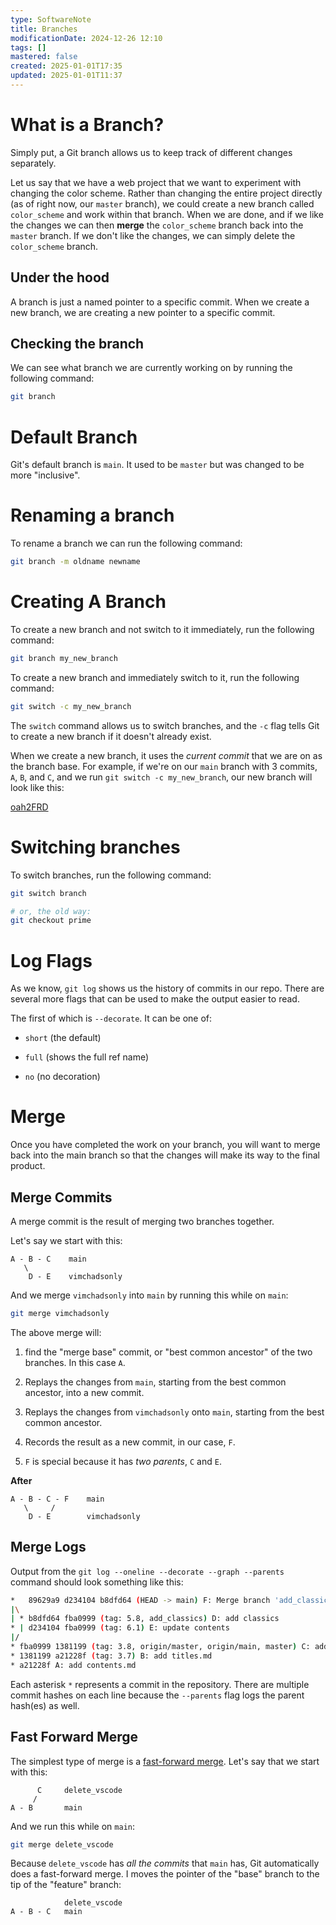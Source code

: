 ```yaml
---
type: SoftwareNote
title: Branches
modificationDate: 2024-12-26 12:10
tags: []
mastered: false
created: 2025-01-01T17:35
updated: 2025-01-01T11:37
---
```


# What is a Branch?

Simply put, a Git branch allows us to keep track of different changes separately.

Let us say that we have a web project that we want to experiment with changing the color scheme. Rather than changing the entire project directly (as of right now, our `master` branch), we could create a new branch called `color_scheme` and work within that branch. When we are done, and if we like the changes we can then **merge** the `color_scheme` branch back into the `master` branch. If we don't like the changes, we can simply delete the `color_scheme` branch.

## Under the hood

A branch is just a named pointer to a specific commit. When we create a new branch, we are creating a new pointer to a specific commit.

## Checking the branch

We can see what branch we are currently working on by running the following command:

```bash
git branch
```

# Default Branch

Git's default branch is `main`. It used to be `master` but was changed to be more "inclusive".

# Renaming a branch

To rename a branch we can run the following command:

```bash
git branch -m oldname newname
```

# Creating A Branch

To create a new branch and not switch to it immediately, run the following command:

```bash
git branch my_new_branch
```

To create a new branch and immediately switch to it, run the following command:

```bash
git switch -c my_new_branch
```

The `switch` command allows us to switch branches, and the `-c` flag tells Git to create a new branch if it doesn't already exist.

When we create a new branch, it uses the *current commit* that we are on as the branch base. For example, if we're on our `main` branch with 3 commits, `A`, `B`, and `C`, and we run `git switch -c my_new_branch`, our new branch will look like this:

[oah2FRD](Images/oah2FRD.md)

# Switching branches

To switch branches, run the following command:

```bash
git switch branch

# or, the old way:
git checkout prime
```

# Log Flags

As we know, `git log` shows us the history of commits in our repo. There are several more flags that can be used to make the output easier to read.

The first of which is `--decorate`. It can be one of:

- `short` (the default)

- `full` (shows the full ref name)

- `no` (no decoration)

# Merge

Once you have completed the work on your branch, you will want to merge back into the main branch so that the changes will make its way to the final product.

## Merge Commits

A merge commit is the result of merging two branches together.

Let's say we start with this:

```text
A - B - C    main
   \
    D - E    vimchadsonly
```

And we merge `vimchadsonly` into `main` by running this while on `main`:

```bash
git merge vimchadsonly
```

The above merge will:

1. find the "merge base" commit, or "best common ancestor" of the two branches. In this case `A`.

2. Replays the changes from `main`, starting from the best common ancestor, into a new commit.

3. Replays the changes from `vimchadsonly` onto `main`, starting from the best common ancestor.

4. Records the result as a new commit, in our case, `F`.

5. `F` is special because it has *two parents*, `C` and `E`.

**After**

```text
A - B - C - F    main
   \     /
    D - E        vimchadsonly
```

## Merge Logs

Output from the `git log --oneline --decorate --graph --parents` command should look something like this:

```bash
*   89629a9 d234104 b8dfd64 (HEAD -> main) F: Merge branch 'add_classics'
|\
| * b8dfd64 fba0999 (tag: 5.8, add_classics) D: add classics
* | d234104 fba0999 (tag: 6.1) E: update contents
|/
* fba0999 1381199 (tag: 3.8, origin/master, origin/main, master) C: add quotes
* 1381199 a21228f (tag: 3.7) B: add titles.md
* a21228f A: add contents.md
```

Each asterisk `*` represents a commit in the repository. There are multiple commit hashes on each line because the `--parents` flag logs the parent hash(es) as well.

## Fast Forward Merge

The simplest type of merge is a [fast-forward merge](https://git-scm.com/docs/git-merge#_fast_forward_merge). Let's say that we start with this:

```text
      C     delete_vscode
     /
A - B       main
```

And we run this while on `main`:

```bash
git merge delete_vscode
```

Because `delete_vscode` has *all the commits* that `main` has, Git automatically does a fast-forward merge. I moves the pointer of the "base" branch to the tip of the "feature" branch:

```text
            delete_vscode
A - B - C   main
```


